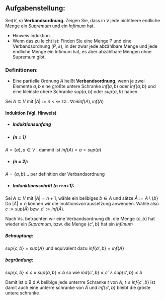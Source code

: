 ## Aufgabenstellung:
Sei$(V, \leq)$ **Verbandsordnung**. 
Zeigen Sie, dass in $V$ jede nichtleere endliche Menge ein *Supremum* und ein
*Infimum* hat.
- Hinweis Induktion.
- Wenn das zu leicht ist: Finden Sie eine Menge P und eine Verbandsordnung
$(P, \leq)$, in der zwar jede abzählbare Menge und jede endliche Menge ein Infimum
hat, es aber abzählbare Mengen ohne Supremum gibt.

### Definitionen:

- Eine partielle Ordnung $A$ heißt **Verbandsordnung**, wenn je zwei Elemente
$a, b$ eine größte untere Schranke $inf(a, b)$ oder i$nf\{a, b\}$ und eine kleinste
obere Schranke $sup(a, b)$ oder $sup\{a, b\}$ haben.

Sei $A  \subseteq V$ mit $|A| :=n < \infty$ zz.: $\forall n \exists inf{(A)}, inf{(A)}$
#### Induktion (Vgl. Hinweis)

- ##### Induktionsanfang
- ##### (n = 1) 
$A = \{a\}, a \in V$ , dammit ist $inf(A) = a = sup(a)$
- ##### (n = 2):
$A =\{a,b\} \dots$ per definition der Verbandsordnung  
- ##### Indunktionsschritt (n $\mapsto$ n+1):
Sei $A \subseteq V$ mit $|A| = n+1$, wähle ein belibiges $b \in A$ und sätze $\tilde{A} :=A \setminus \{b\}$
Da $|\tilde{A}| = n$ können wir die Inuktionsvorraussetzung anwenden.
Wähle also $c := sup(\tilde{A})$ bzw. $c':= inf(\tilde{A})$.

Nach Vs. betrachten wir eine Verbandsordnung dh. die Menge $\{c,b  \}$ hat wieder ein *Suprämum*, bzw. die Menge $\{ c',b \}$ hat ein *Infimum*

##### Behauptung:
$sup \{c,b  \} = sup\{A\}$ und equivalent dazu $inf\{a', b\} = inf \{ A \}$  
##### begründung:
$sup\{c,b  \} \leq c \wedge sup\{a,b\} \leq b$ so wie $ind\{c',b  \} \leq c' \wedge sup\{c',b\} \leq b$ 

Damit ist o.B.d.A belibige jede unterrre Schranke $t$ von $A$,
 $t \leq inf \{ c',b \}$ ist damit auch eine unterre schranke von $\tilde{A}$ und $inf\{ c',b \}$ bleibt die gröste untere schranke 